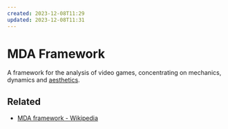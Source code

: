 ```yaml
---
created: 2023-12-08T11:29
updated: 2023-12-08T11:31
---
```

# MDA Framework
A framework for the analysis of video games, concentrating on mechanics, dynamics and [aesthetics](notes/Aesthetics.md). 

## Related
- [MDA framework - Wikipedia](https://en.wikipedia.org/wiki/MDA_framework)
